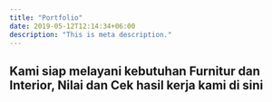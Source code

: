 ```yaml
---
title: "Portfolio"
date: 2019-05-12T12:14:34+06:00
description: "This is meta description."
---
```


## Kami siap melayani kebutuhan Furnitur dan Interior, Nilai dan Cek hasil kerja kami di sini
